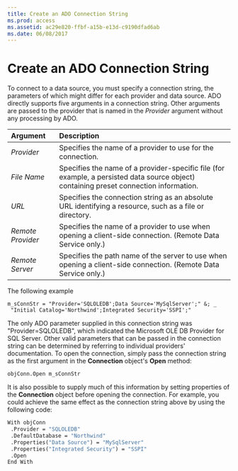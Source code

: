 ```yaml
---
title: Create an ADO Connection String
ms.prod: access
ms.assetid: ac29e820-ffbf-a15b-e13d-c9190dfad6ab
ms.date: 06/08/2017
---
```



# Create an ADO Connection String

To connect to a data source, you must specify a connection string, the parameters of which might differ for each provider and data source. ADO directly supports five arguments in a connection string. Other arguments are passed to the provider that is named in the  _Provider_ argument without any processing by ADO.



|**Argument**|**Description**|
|:-----|:-----|
| _Provider_|Specifies the name of a provider to use for the connection.|
| _File Name_|Specifies the name of a provider-specific file (for example, a persisted data source object) containing preset connection information.|
| _URL_|Specifies the connection string as an absolute URL identifying a resource, such as a file or directory.|
| _Remote Provider_|Specifies the name of a provider to use when opening a client-side connection. (Remote Data Service only.)|
| _Remote Server_|Specifies the path name of the server to use when opening a client-side connection. (Remote Data Service only.)|

The following example 




```
m_sConnStr = "Provider='SQLOLEDB';Data Source='MySqlServer';" &; _ 
 "Initial Catalog='Northwind';Integrated Security='SSPI';"
```

The only ADO parameter supplied in this connection string was "Provider=SQLOLEDB", which indicated the Microsoft OLE DB Provider for SQL Server. Other valid parameters that can be passed in the connection string can be determined by referring to individual providers' documentation.
To open the connection, simply pass the connection string as the first argument in the **Connection** object's **Open** method:



```
objConn.Open m_sConnStr
```

It is also possible to supply much of this information by setting properties of the **Connection** object before opening the connection. For example, you could achieve the same effect as the connection string above by using the following code:



```vb
With objConn 
 .Provider = "SQLOLEDB" 
 .DefaultDatabase = "Northwind" 
 .Properties("Data Source") = "MySqlServer" 
 .Properties("Integrated Security") = "SSPI" 
 .Open 
End With 

```


